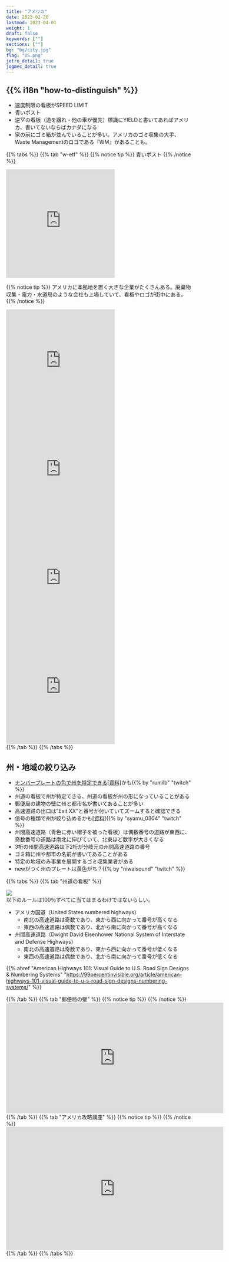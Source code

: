 ```yaml
---
title: "アメリカ"
date: 2023-02-26
lastmod: 2023-04-01
weight: 1
draft: false
keywords: [""]
sections: [""]
bg: "bg/city.jpg"
flag: "US.png"
jetro_detail: true
jogmec_detail: true
---
```


<div class="main-desciption country-description">
    <h2 class="section-title">{{% i18n "how-to-distinguish" %}}</h2>
    <ul class="rule-list">
        <li>速度制限の看板が<span class="quiz">SPEED LIMIT</span></li>
        <li><span class="quiz">青い</span>ポスト</li>
        <li>逆▽の看板（道を譲れ・他の車が優先）標識にYIELDと書いてあれば<span class="quiz">アメリカ</span>、書いてないならば<span class="quiz">カナダ</span>になる</li>
        <li>家の前にゴミ箱が並んでいることが多い。アメリカのゴミ収集の大手、Waste Managementのロゴである『WM』があることも。</li>
    </ul>
</div>


{{% tabs  %}}
{{% tab "w-etf" %}}
{{% notice tip %}}
<span class="quiz">青い</span>ポスト
{{% /notice %}}
<div class="googlemap-if">
<iframe src="https://www.google.com/maps/embed?pb=!4v1681568495995!6m8!1m7!1sPmW10yn8ltoYli893GEBDg!2m2!1d40.74137574620001!2d-73.98973810768969!3f342.68093605072727!4f-11.19950492023132!5f3.325193203789971" width="295" height="295" style="border:0;" allowfullscreen="" loading="lazy" referrerpolicy="no-referrer-when-downgrade"></iframe>
</div>

{{% notice tip %}}
アメリカに本拠地を置く大きな企業がたくさんある。廃棄物収集・電力・水道局のような会社も上場していて、看板やロゴが街中にある。
{{% /notice %}}
<div class="googlemap-if">
<iframe src="https://www.google.com/maps/embed?pb=!4v1679500169876!6m8!1m7!1sPZq6sgqnfJR05EFwokhvdw!2m2!1d35.03033535580299!2d-110.7120324141037!3f240.45588519171642!4f-10.845926098660556!5f3.3031406727473978" width="295" height="295" style="border:0;" allowfullscreen="" loading="lazy" referrerpolicy="no-referrer-when-downgrade"></iframe>
<iframe src="https://www.google.com/maps/embed?pb=!4v1681568462715!6m8!1m7!1sPKqMbO7lDtKE9PGHUs_XSw!2m2!1d40.74214014071776!2d-73.99103169731926!3f268.2398095804339!4f7.099516766554316!5f3.325193203789971" width="295" height="295" style="border:0;" allowfullscreen="" loading="lazy" referrerpolicy="no-referrer-when-downgrade"></iframe>
<iframe src="https://www.google.com/maps/embed?pb=!4v1680483536123!6m8!1m7!1sCWzP34xaWEWdoxezFQ0_Ig!2m2!1d38.50743521268857!2d-90.32915889749124!3f36.354531633365504!4f-7.775544757794904!5f3.325193203789971" width="295" height="295" style="border:0;" allowfullscreen="" loading="lazy" referrerpolicy="no-referrer-when-downgrade"></iframe>
<iframe src="https://www.google.com/maps/embed?pb=!4v1681256541373!6m8!1m7!1sj09-kZVbz0dQ5mpPGgQf-w!2m2!1d39.71647180511258!2d-104.8225030302597!3f129.1590060215013!4f19.60124204073361!5f3.304990000730533" width="295" height="295" style="border:0;" allowfullscreen="" loading="lazy" referrerpolicy="no-referrer-when-downgrade"></iframe>
</div>
{{% /tab %}}
{{% /tabs %}}


<div class="main-desciption area-description">
    <h2 class="section-title">州・地域の絞り込み</h2>
    <ul class="rule-list">
        <li class="important-rule"><a href="https://docs.google.com/spreadsheets/d/1P7LRYb13phYIYWlu4KSXxTosMGV44tHFU_EgqQvEXVQ/edit#gid=0">ナンバープレートの色で州を特定できる[資料]</a>かも{{% by "rumilb" "twitch" %}}</li>
        <li class="important-rule">州道の看板で州が特定できる、州道の看板が州の形になっていることがある</li>
        <li class="important-rule">郵便局の建物の壁に州と都市名が書いてあることが多い</li>
        <li class="important-rule">高速道路の出口は"Exit XX"と番号が付いていてズームすると確認できる</li>
        <li>信号の種類で州が絞り込めるかも[<a href="https://docs.google.com/spreadsheets/d/1nNwxiXr1L0NnZWrK5NDbccorawjq_ObjhNpYwySF-M8/edit#gid=2027359894">資料</a>]{{% by "syamu_0304" "twitch" %}}</li>
        <li>州間高速道路（青色に赤い帽子を被った看板）は偶数番号の道路が東西に、奇数番号の道路は南北に伸びていて、北東ほど数字が大きくなる</li>
        <li>3桁の州間高速道路は下2桁が分岐元の州間高速道路の番号</li>
        <li>ゴミ箱に州や都市の名前が書いてあることがある</li>
        <li>特定の地域のみ事業を展開するゴミ収集業者がある</li>
        <li class="no-evidence">newがつく州のプレートは黄色がち？{{% by "niwaisound" "twitch" %}}</li>
    </ul>
</div>


{{% tabs  %}}
{{% tab "州道の看板" %}}

<div class="googlemap-if">
<div class="description-wide">
<img src="2023-03-25-14-29-11.png" class="img-main">
</div>
<div class="description-wide">
以下のルールは100％すべてに当てはまるわけではないらしい。
<ul class="rule-list">
    <li>アメリカ国道（United States numbered highways）
        <ul>
            <li>南北の高速道路は奇数であり、東から西に向かって番号が高くなる</li>
            <li>東西の高速道路は偶数であり、北から南に向かって番号が高くなる</li>
        </ul>
    </li>
    <li>州間高速道路（Dwight David Eisenhower National System of Interstate and Defense Highways）
        <ul>
            <li class="no-evidence">南北の高速道路は奇数であり、東から西に向かって番号が低くなる</li>
            <li class="no-evidence">東西の高速道路は偶数であり、北から南に向かって番号が低くなる</li>
        </ul>
    </li>
</ul>


{{% ahref "American Highways 101: Visual Guide to U.S. Road Sign Designs & Numbering Systems" "https://99percentinvisible.org/article/american-highways-101-visual-guide-to-u-s-road-sign-designs-numbering-systems/" %}}
</div>
</div>
{{% /tab %}}
{{% tab "郵便局の壁" %}}
{{% notice tip %}}
{{% /notice %}}
<div class="googlemap-if">
<iframe src="https://www.google.com/maps/embed?pb=!4v1681687672403!6m8!1m7!1sr2fYXxuXlaBALYa-378jPA!2m2!1d37.68900621611955!2d-97.13520247827725!3f272.14006136701346!4f3.8147606970918275!5f3.325193203789971" width="590" height="300" style="border:0;" allowfullscreen="" loading="lazy" referrerpolicy="no-referrer-when-downgrade"></iframe>
</div>
{{% /tab %}}
{{% tab "アメリカ攻略講座" %}}
{{% notice tip %}}
{{% /notice %}}
<div class="googlemap-if">
<iframe width="590" height="335" src="https://www.youtube.com/embed/Q_KB4MP_HZo" title="YouTube video player" frameborder="0" allow="accelerometer; autoplay; clipboard-write; encrypted-media; gyroscope; picture-in-picture; web-share" allowfullscreen></iframe>
</div>
{{% /tab %}}
{{% /tabs %}}